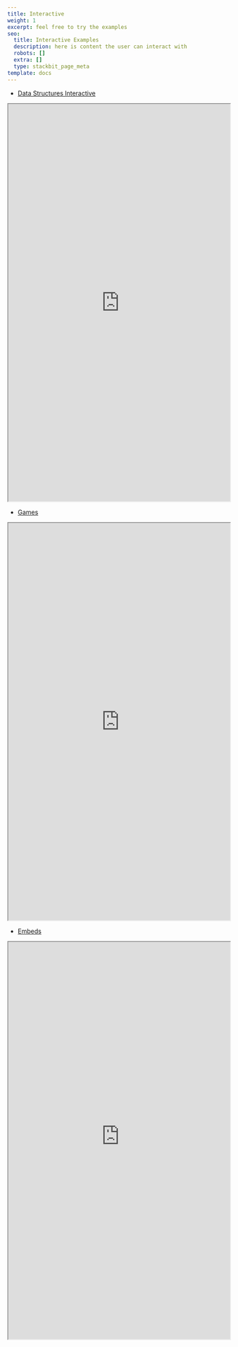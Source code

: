 ```yaml
---
title: Interactive
weight: 1
excerpt: feel free to try the examples
seo:
  title: Interactive Examples
  description: here is content the user can interact with
  robots: []
  extra: []
  type: stackbit_page_meta
template: docs
---
```

*   [Data Structures Interactive](https://ds-algo-official.netlify.app/)

<iframe src="https://ds-algo-official.netlify.app/" height="900px" width="100%">
</iframe>

*   [Games](https://bgoonz-games.netlify.app/)

<iframe src="https://bgoonz-games.netlify.app/" height="900px" width="100%">
</iframe>



*   [Embeds](https://webdevhub42.notion.site/Embeds-a3b7edb038b246a0adbfed9de9c2a9ac)



<iframe src="https://random-static-html-deploys.netlify.app/embeds_notion" height="900px" width="100%">
</iframe>





